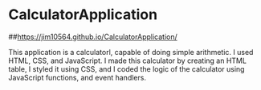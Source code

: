 # CalculatorApplication 
##https://jim10564.github.io/CalculatorApplication/

This application is a calculatorl, capable of doing simple arithmetic. I used HTML, CSS, and JavaScript. I made this calculator by creating an HTML table, 
I styled it using CSS, and I coded the logic of the calculator using JavaScript functions, and event handlers. 
